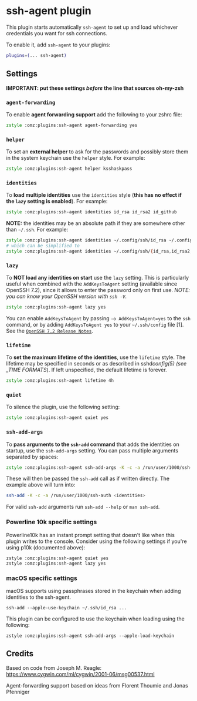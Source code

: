 # ssh-agent plugin

This plugin starts automatically `ssh-agent` to set up and load whichever
credentials you want for ssh connections.

To enable it, add `ssh-agent` to your plugins:

```zsh
plugins=(... ssh-agent)
```

## Settings

**IMPORTANT: put these settings _before_ the line that sources oh-my-zsh**

### `agent-forwarding`

To enable **agent forwarding support** add the following to your zshrc file:

```zsh
zstyle :omz:plugins:ssh-agent agent-forwarding yes
```

### `helper`

To set an **external helper** to ask for the passwords and possibly store them
in the system keychain use the `helper` style. For example:

```zsh
zstyle :omz:plugins:ssh-agent helper ksshaskpass
```

### `identities`

To **load multiple identities** use the `identities` style (**this has no effect
if the `lazy` setting is enabled**). For example:

```zsh
zstyle :omz:plugins:ssh-agent identities id_rsa id_rsa2 id_github
```

**NOTE:** the identities may be an absolute path if they are somewhere other
than `~/.ssh`. For example:

```zsh
zstyle :omz:plugins:ssh-agent identities ~/.config/ssh/id_rsa ~/.config/ssh/id_rsa2 ~/.config/ssh/id_github
# which can be simplified to
zstyle :omz:plugins:ssh-agent identities ~/.config/ssh/{id_rsa,id_rsa2,id_github}
```

### `lazy`

To **NOT load any identities on start** use the `lazy` setting. This is
particularly useful when combined with the `AddKeysToAgent` setting (available
since OpenSSH 7.2), since it allows to enter the password only on first use.
_NOTE: you can know your OpenSSH version with `ssh -V`._

```zsh
zstyle :omz:plugins:ssh-agent lazy yes
```

You can enable `AddKeysToAgent` by passing `-o AddKeysToAgent=yes` to the `ssh`
command, or by adding `AddKeysToAgent yes` to your `~/.ssh/config` file [1]. See
the [`OpenSSH 7.2 Release Notes`](http://www.openssh.com/txt/release-7.2).

### `lifetime`

To **set the maximum lifetime of the identities**, use the `lifetime` style. The
lifetime may be specified in seconds or as described in sshd*config(5) (see
\_TIME FORMATS*). If left unspecified, the default lifetime is forever.

```zsh
zstyle :omz:plugins:ssh-agent lifetime 4h
```

### `quiet`

To silence the plugin, use the following setting:

```zsh
zstyle :omz:plugins:ssh-agent quiet yes
```

### `ssh-add-args`

To **pass arguments to the `ssh-add` command** that adds the identities on
startup, use the `ssh-add-args` setting. You can pass multiple arguments
separated by spaces:

```zsh
zstyle :omz:plugins:ssh-agent ssh-add-args -K -c -a /run/user/1000/ssh-auth
```

These will then be passed the `ssh-add` call as if written directly. The example
above will turn into:

```zsh
ssh-add -K -c -a /run/user/1000/ssh-auth <identities>
```

For valid `ssh-add` arguments run `ssh-add --help` or `man ssh-add`.

### Powerline 10k specific settings

Powerline10k has an instant prompt setting that doesn't like when this plugin
writes to the console. Consider using the following settings if you're using
p10k (documented above):

```
zstyle :omz:plugins:ssh-agent quiet yes
zstyle :omz:plugins:ssh-agent lazy yes
```

### macOS specific settings

macOS supports using passphrases stored in the keychain when adding identities
to the ssh-agent.

```
ssh-add --apple-use-keychain ~/.ssh/id_rsa ...
```

This plugin can be configured to use the keychain when loading using the
following:

```
zstyle :omz:plugins:ssh-agent ssh-add-args --apple-load-keychain
```

## Credits

Based on code from Joseph M. Reagle:
https://www.cygwin.com/ml/cygwin/2001-06/msg00537.html

Agent-forwarding support based on ideas from Florent Thoumie and Jonas Pfenniger
